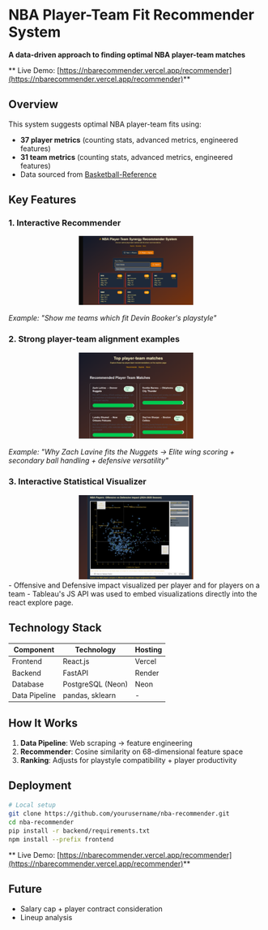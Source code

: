 # NBA Player-Team Fit Recommender System  
**A data-driven approach to finding optimal NBA player-team matches**  

** Live Demo: [https://nbarecommender.vercel.app/recommender](https://nbarecommender.vercel.app/recommender)**  

## Overview  
This system suggests optimal NBA player-team fits using:  
- **37 player metrics** (counting stats, advanced metrics, engineered features)  
- **31 team metrics** (counting stats, advanced metrics, engineered features)
- Data sourced from [Basketball-Reference](https://www.basketball-reference.com/)  

##  Key Features  

### 1. Interactive Recommender  

<div align="center">
  <img src="./screenshots/Demo_screenshot_recommender.png" alt="Recommender" width="45%"/>
</div>
 
*Example: "Show me teams which fit Devin Booker's playstyle"*  

### 2. Strong player-team alignment examples
<div align="center">
  <img src="./screenshots/Demo_screenshot_examples.png" alt="Examples" width="45%"/>
</div>
 
*Example: "Why Zach Lavine fits the Nuggets → Elite wing scoring + secondary ball handling + defensive versatility"*  

### 3. Interactive Statistical Visualizer
<div align="center">
  <img src="./screenshots/Demo_screenshot_visualizer.png" alt="Visualizer" width="45%"/>
</div>
- Offensive and Defensive impact visualized per player and for players on a team
- Tableau's JS API was used to embed visualizations directly into the react explore page.

## Technology Stack  
| Component       | Technology               | Hosting  |
|-----------------|--------------------------|----------|
| Frontend        | React.js         | Vercel   |
| Backend         | FastAPI                  | Render   |
| Database        | PostgreSQL (Neon)        | Neon     |
| Data Pipeline   | pandas, sklearn           | -        |

## How It Works  
1. **Data Pipeline**: Web scraping → feature engineering  
2. **Recommender**: Cosine similarity on 68-dimensional feature space  
3. **Ranking**: Adjusts for playstyle compatibility + player productivity

##  Deployment  
```bash
# Local setup
git clone https://github.com/yourusername/nba-recommender.git
cd nba-recommender
pip install -r backend/requirements.txt
npm install --prefix frontend
```

** Live Demo: [https://nbarecommender.vercel.app/recommender](https://nbarecommender.vercel.app/recommender)**  

##  Future
- Salary cap + player contract consideration
- Lineup analysis
